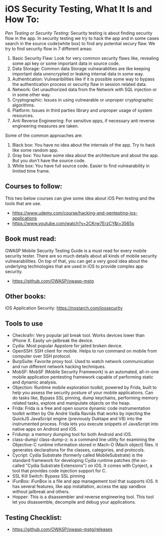 # iOS Security Testing, What It Is and How To:

*Pen Testing or Security Testing:* Security testing is about finding security flow in the app. In security testing we try to hack the app and in some cases search in the source code(white box) to find any potential secury flaw. We try to find security flow in 7 different areas: 
1. Basic Security Flaw: Look for very common security flaws like, revealing some api key or some important data in source code.
1. Data Storage: Common data Storage vulnearablities are like keeping important data unencrypted or leaking internal data in some way.
2. Authentication: Vulnearibilities like if it is possible some way to bypass the authentication process or security flaw in session related data.
3. Network: Get unauthorized data from the Network with SQL injection or in some other way.
4. Cryptographic: Issues in using vulnearable or unproper cryptographic algorithms.
5. Platform: Issues in third parties library and unproper usage of system resources.
6. Anti Reverse Engineering: For sensitive apps, if necessary anti reverse engineering measures are taken.


Some of the common approaches are:
1. Black box: You have no idea about the internals of the app. Try to hack like some random app.
2. Gray box: You have some idea about the architecture and about the app. But you don't have the source code.
3. White box: You have full source code. Easier to find vulnearability in limited time frame.


## Courses to follow:
This two below courses can give some idea about iOS Pen testing and the tools that are use.

* https://www.udemy.com/course/hacking-and-pentesting-ios-applications
* https://www.youtube.com/watch?v=2CKrw7ErzCY&t=3565s

## Book must read:
OWASP Mobile Security Testing Guide is a  must read for every mobile security tester. There are so much details about all kinds of mobile security vulnearabilities. On top of that, you can get a very good idea about the underlying technologies that are used in iOS to provide complex app security. 

* https://github.com/OWASP/owasp-mstg

## Other books: 
iOS Application Security: https://nostarch.com/iossecurity

## Tools to use
* Checkra1n: Very popular jail break tool. Works devices lower than iPhone X. Easily un-jailbreak the device. 
* Cydia: Most popular Appstore for jailed broken device.
* OpenSSH: SSH client for mobile. Helps to run command on mobile from computer over SSH protocol.
* BurpSuite: Favorite proxy tool. Used to watch network communication and run different network hacking techniques.
* MobSF: MobSF (Mobile Security Framework) is an automated, all-in-one mobile application pentesting framework capable of performing static and dynamic analysis.
* Objection: Runtime mobile exploration toolkit, powered by Frida, built to help you assess the security posture of your mobile applications. Can do tasks like, Bypass SSL pinning, dump keychains, performing memory related tasks, explore and manipulate objects on the heap. 
* Frida: Frida is a free and open source dynamic code instrumentation toolkit written by Ole André Vadla Ravnås that works by injecting the QuickJS JavaScript engine (previously Duktape and V8) into the instrumented process. Frida lets you execute snippets of JavaScript into native apps on Android and iOS.
* Fridump: a memory dumping tool for both Android and iOS.
* class-dump/ class-dump-z: is a command line utility for examining the Objective-C runtime information stored in Mach-O (Mach object) files. It generates declarations for the classes, categories, and protocols.
* Cycript: Cydia Substrate (formerly called MobileSubstrate) is the standard framework for developing Cydia runtime patches (the so-called "Cydia Substrate Extensions") on iOS. It comes with Cynject, a tool that provides code injection support for C.
* SSL Kill Switch: Bypass SSL pinning
* iFunBox: iFunBox is a file and app management tool that supports iOS. It has several features, like app installation, access the app sandbox without jailbreak and others.
* Hopper: This is a disassembler and reverse engineering tool. This tool let you disassemble, decompile and debug your applications.

## Testing Checklist:
* https://github.com/OWASP/owasp-mstg/releases
